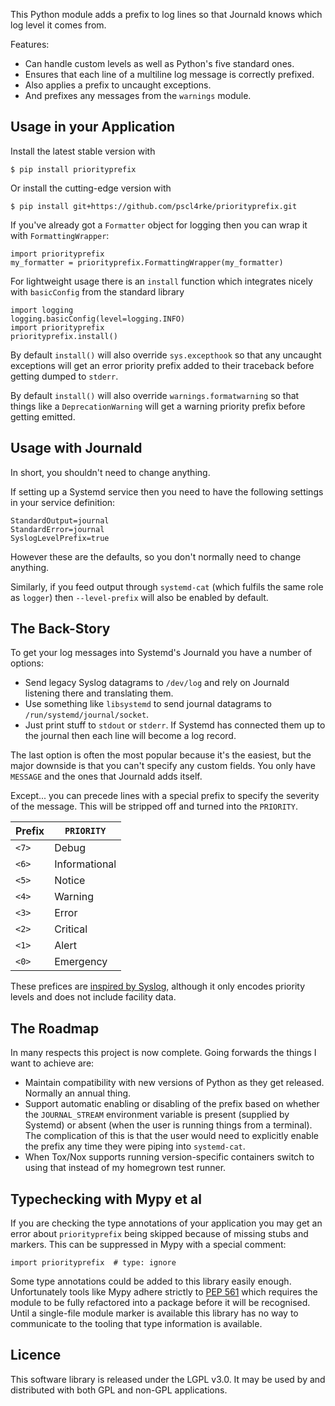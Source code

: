 
This Python module adds a prefix to log lines so that Journald
knows which log level it comes from.

Features:

* Can handle custom levels as well as Python's five standard ones.
* Ensures that each line of a multiline log message is correctly prefixed.
* Also applies a prefix to uncaught exceptions.
* And prefixes any messages from the `warnings` module.

## Usage in your Application

Install the latest stable version with

    $ pip install priorityprefix

Or install the cutting-edge version with

    $ pip install git+https://github.com/pscl4rke/priorityprefix.git

If you've already got a `Formatter` object for logging then you
can wrap it with `FormattingWrapper`:

    import priorityprefix
    my_formatter = priorityprefix.FormattingWrapper(my_formatter)

For lightweight usage there is an `install` function which integrates
nicely with `basicConfig` from the standard library

    import logging
    logging.basicConfig(level=logging.INFO)
    import priorityprefix
    priorityprefix.install()

By default `install()` will also override `sys.excepthook`
so that any uncaught exceptions will get an error priority prefix added to
their traceback before getting dumped to `stderr`.

By default `install()` will also override `warnings.formatwarning`
so that things like a `DeprecationWarning` will get a warning priority prefix
before getting emitted.

## Usage with Journald

In short, you shouldn't need to change anything.

If setting up a Systemd service then you need to have the following
settings in your service definition:

    StandardOutput=journal
    StandardError=journal
    SyslogLevelPrefix=true

However these are the defaults,
so you don't normally need to change anything.

Similarly,
if you feed output through `systemd-cat`
(which fulfils the same role as `logger`)
then `--level-prefix` will also be enabled by default.

## The Back-Story

To get your log messages into Systemd's Journald you have a number of options:

* Send legacy Syslog datagrams to `/dev/log` and rely on Journald listening there
and translating them.
* Use something like `libsystemd` to send journal datagrams to `/run/systemd/journal/socket`.
* Just print stuff to `stdout` or `stderr`.  If Systemd has connected them up to the journal then each line will become a log record.

The last option is often the most popular because it's the easiest,
but the major downside is that you can't specify any custom fields.
You only have `MESSAGE` and the ones that Journald adds itself.

Except... you can precede lines with a special prefix to specify
the severity of the message.
This will be stripped off and turned into the `PRIORITY`.

| Prefix    | `PRIORITY`    |
|-----------|---------------|
| `<7>`     | Debug         |
| `<6>`     | Informational |
| `<5>`     | Notice        |
| `<4>`     | Warning       |
| `<3>`     | Error         |
| `<2>`     | Critical      |
| `<1>`     | Alert         |
| `<0>`     | Emergency     |

These prefices are
[inspired by Syslog](https://datatracker.ietf.org/doc/html/rfc5424#section-6.2.1),
although it only encodes priority levels and does not include facility data.

## The Roadmap

In many respects this project is now complete.
Going forwards the things I want to achieve are:

* Maintain compatibility with new versions of Python as they get released.
Normally an annual thing.
* Support automatic enabling or disabling of the prefix based on whether
the `JOURNAL_STREAM` environment variable is present (supplied by Systemd)
or absent (when the user is running things from a terminal).
The complication of this is that the user would need to explicitly
enable the prefix any time they were piping into `systemd-cat`.
* When Tox/Nox supports running version-specific containers switch to using
that instead of my homegrown test runner.

## Typechecking with Mypy et al

If you are checking the type annotations of your application you may
get an error about `priorityprefix` being skipped because of
missing stubs and markers.
This can be suppressed in Mypy with a special comment:

    import priorityprefix  # type: ignore

Some type annotations could be added to this library easily enough.
Unfortunately tools like Mypy adhere strictly to
[PEP 561](https://www.python.org/dev/peps/pep-0561/)
which requires the module to be fully refactored into a package
before it will be recognised.
Until a single-file module marker is available this library has
no way to communicate to the tooling that type information is available.

## Licence

This software library is released under the LGPL v3.0.
It may be used by and distributed with both GPL and non-GPL applications.

